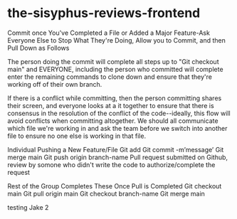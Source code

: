 # the-sisyphus-reviews-frontend

Commit once You've Completed a File or Added a Major Feature-Ask Everyone Else to Stop What They're Doing, Allow you to Commit, and then Pull Down as Follows

The person doing the commit will complete all steps up to "Git checkout main" and EVERYONE, including the person who committed will complete enter the remaining commands to clone down and ensure that they're working off of their own branch.

If there is a conflict while committing, then the person committing shares their screen, and everyone looks at a it together to ensure that there is consensus in the resolution of the conflict of the code--ideally, this flow will avoid conflicts when committing altogether. We should all communicate which file we're working in and ask the team before we switch into another file to ensure no one else is working in that file.

Individual Pushing a New Feature/File
Git add
Git commit -m’message’
Git merge main
Git push origin branch-name
Pull request submitted on Github, review by somone who didn't write the code to authorize/complete the request

Rest of the Group Completes These Once Pull is Completed
Git checkout main
Git pull origin main
Git checkout branch-name
Git merge main

testing Jake 2
